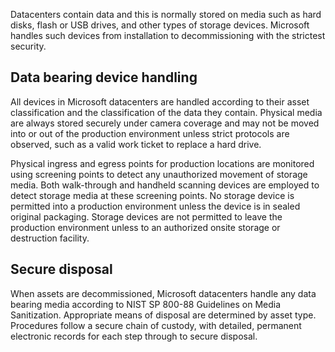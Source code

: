 Datacenters contain data and this is normally stored on media such as hard disks, flash or USB drives, and other types of storage devices. Microsoft handles such devices from installation to decommissioning with the strictest security.

## Data bearing device handling

All devices in Microsoft datacenters are handled according to their asset classification and the classification of the data they contain. Physical media are always stored securely under camera coverage and may not be moved into or out of the production environment unless strict protocols are observed, such as a valid work ticket to replace a hard drive.

Physical ingress and egress points for production locations are monitored using screening points to detect any unauthorized movement of storage media. Both walk-through and handheld scanning devices are employed to detect storage media at these screening points. No storage device is permitted into a production environment unless the device is in sealed original packaging. Storage devices are not permitted to leave the production environment unless to an authorized onsite storage or destruction facility.

## Secure disposal

When assets are decommissioned, Microsoft datacenters handle any data bearing media according to NIST SP 800-88 Guidelines on Media Sanitization. Appropriate means of disposal are determined by asset type. Procedures follow a secure chain of custody, with detailed, permanent electronic records for each step through to secure disposal.
